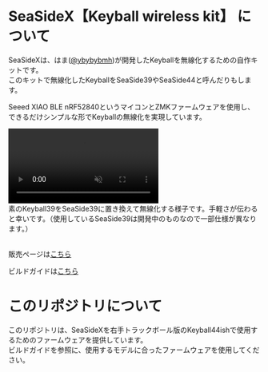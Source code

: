 # SeaSideX【Keyball wireless kit】 について

SeaSideXは、はま([@ybybybmh](https://x.com/ybybybmh))が開発したKeyballを無線化するための自作キットです。<br>
このキットで無線化したKeyballをSeaSide39やSeaSide44と呼んだりもします。

Seeed XIAO BLE nRF52840というマイコンとZMKファームウェアを使用し、できるだけシンプルな形でKeyballの無線化を実現しています。

<div><video controls src="https://github.com/user-attachments/assets/3d5d6f6d-1471-4f76-9b5a-f62b32a67766" muted="false"></video></div>
素のKeyball39をSeaSide39に置き換えて無線化する様子です。手軽さが伝わると幸いです。（使用しているSeaSide39は開発中のものなので一部仕様が異なります。）


<br>
<br>

販売ページは[こちら](https://seasideworks.booth.pm/)

ビルドガイドは[こちら](https://github.com/hama-be/SeaSideX-documentation/blob/main/docs/buildguide.md)

# このリポジトリについて

このリポジトリは、SeaSideXを右手トラックボール版のKeyball44ishで使用するためのファームウェアを提供しています。<br>
ビルドガイドを参照に、使用するモデルに合ったファームウェアを使用してください。